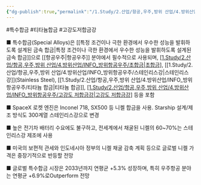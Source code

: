```yaml
---
{"dg-publish":true,"permalink":"/1.Study/2.산업/항공,우주,방위 산업/4.방위산업/INFO_방위항공우주/특수합금/","created":"2025-04-29T18:56:21.593+09:00","updated":"2025-06-26T17:45:30.704+09:00"}
---
```


#특수합금 #티타늄합금 #고강도저합금강 

■ 특수합금(Special Alloys)은 [[특정 조건이나 극한 환경에서 우수한 성능을 발휘하도록 설계된 금속 합금\|특정 조건이나 극한 환경에서 우수한 성능을 발휘하도록 설계된 금속 합금]]으로 [[항공우주\|항공우주]] 분야에서 필수적으로 사용되며, [[1.Study/2.산업/항공,우주,방위 산업/4.방위산업/INFO_방위항공우주/초합금\|초합금]](Superalloy), [[1.Study/2.산업/항공,우주,방위 산업/4.방위산업/INFO_방위항공우주/스테인리스강\|스테인리스강]](Stainless Steel), [[1.Study/2.산업/항공,우주,방위 산업/4.방위산업/INFO_방위항공우주/티타늄 합금\|티타늄 합금]], [[1.Study/2.산업/항공,우주,방위 산업/4.방위산업/INFO_방위항공우주/고강도 저합금강\|고강도 저합금강]](HSLA) 등을 포함

■ SpaceX 로켓 엔진은 Inconel 718, SX500 등 니켈 합금을 사용. Starship 설계/제조 방식도 300계열 스테인리스강으로 변경

■ 높은 전기차 배터리 수요에도 불구하고, 전세계에서 채굴된 니켈의 60~70%는 스테인리스강 제조에 사용

■ 미국의 보편적 관세와 인도네시아 정부의 니켈 채굴 감축 계획 등으로 글로벌 니켈 가격은 중장기적으로 반등할 전망

■ 글로벌 특수합금 시장은 2033년까지 연평균 +5.3% 성장하며, 특히 우주항공 분야는 연평균 +6.9%로Outperform 전망